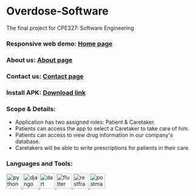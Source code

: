 # Overdose-Software
 The final project for CPE327: Software Engineering

<h3 align="left">Responsive web demo: <a href="https://weatherreporto.pythonanywhere.com/">Home page</a></h3>
<h3 align="left">About us: <a href="https://weatherreporto.pythonanywhere.com/about/">About page</a></h3>
<h3 align="left">Contact us: <a href="https://weatherreporto.pythonanywhere.com/contact/">Contact page</a></h3>
<h3 align="left">Install APK: <a href="https://drive.google.com/drive/folders/11B1iHNkQi0HDjUran_029edsGej3-9QN">Download link</a></h3>

<h3 align="left">Scope & Details:</h3>

 * Application has two assigned roles: Patient & Caretaker.
 * Patients can access the app to select a Caretaker to take care of him.
 * Patients can access to view drug information in our company's database.
 * Caretakers will be able to write prescriptions for patients in their care.


<h3 align="left">Languages and Tools:</h3>
<p align="left"> 
<a href="https://www.python.org/" target="_blank" rel="noreferrer"> <img src="https://upload.wikimedia.org/wikipedia/commons/thumb/c/c3/Python-logo-notext.svg/1200px-Python-logo-notext.svg.png" alt="python" width="40" height="40"/> </a> 
<a href="https://www.djangoproject.com/" target="_blank" rel="noreferrer"> <img src="https://cdn.worldvectorlogo.com/logos/django.svg" alt="django" width="40" height="40"/> </a> 
<a href="https://dart.dev/" target="_blank" rel="noreferrer"> <img src="https://upload.wikimedia.org/wikipedia/commons/c/c6/Dart_logo.png" alt="dart" width="40" height="40"/> </a>
<a href="https://flutter.dev" target="_blank" rel="noreferrer"> <img src="https://www.vectorlogo.zone/logos/flutterio/flutterio-icon.svg" alt="flutter" width="40" height="40"/> </a>
<a href="https://www.django-rest-framework.org/" target="_blank" rel="noreferrer"> <img src="https://www.flowgear.net/wp-content/uploads/2019/03/Rest-API-Large.png" alt="restframework" width="40" height="40"/> </a> 
<a href="https://www.postman.com/" target="_blank" rel="noreferrer"> <img src="https://res.cloudinary.com/postman/image/upload/t_team_logo/v1629869194/team/2893aede23f01bfcbd2319326bc96a6ed0524eba759745ed6d73405a3a8b67a8" alt="postman" width="40" height="40"/> </a>
</p>
